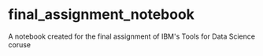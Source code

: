 # final_assignment_notebook
A notebook created for the final assignment of IBM's Tools for Data Science coruse
